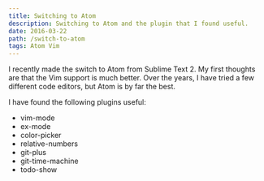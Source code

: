 ```yaml
---
title: Switching to Atom
description: Switching to Atom and the plugin that I found useful.
date: 2016-03-22
path: /switch-to-atom
tags: Atom Vim
---
```


I recently made the switch to Atom from Sublime Text 2. My first thoughts are that the Vim support is much better. Over the years, I have tried a few different code editors, but Atom is by far the best.

<!--more-->

I have found the following plugins useful:

* vim-mode
* ex-mode
* color-picker
* relative-numbers
* git-plus
* git-time-machine
* todo-show